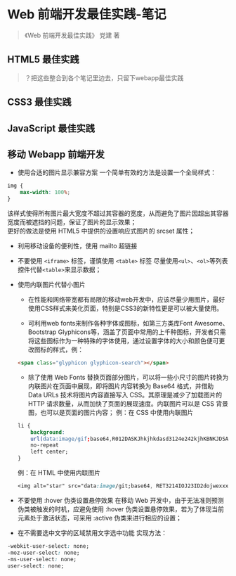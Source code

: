 <!-- toc -->
# Web 前端开发最佳实践-笔记 #

> 《Web 前端开发最佳实践》 党建 著

## HTML5 最佳实践 ##

> ？把这些整合到各个笔记里边去，只留下webapp最佳实践



## CSS3 最佳实践 ##




## JavaScript 最佳实践 ##





## 移动 Webapp 前端开发 ##

- 使用合适的图片显示兼容方案
一个简单有效的方法是设置一个全局样式：
```css
img {
	max-width: 100%;
}
```
该样式使得所有图片最大宽度不超过其容器的宽度，从而避免了图片因超出其容器宽度而被遮挡的问题，保证了图片的显示效果；   
更好的做法是使用 HTML5 中提供的设置响应式图片的 srcset 属性；

- 利用移动设备的便利性，使用 mailto 超链接

- 不要使用 `<iframe>` 标签，谨慎使用 `<table>` 标签
尽量使用`<ul>`、`<ol>`等列表控件代替`<table>`来显示数据；



- 使用内联图片代替小图片
	- 在性能和网络带宽都有局限的移动web开发中，应该尽量少用图片，最好使用CSS样式来美化页面，特别是CSS3的新特性更是可以被大量使用。

	- 可利用web fonts来制作各种字体或图标，如第三方类库Font Awesome、Bootstrap Glyphicons等，涵盖了页面中常用的上千种图标，开发者只需将这些图标作为一种特殊的字体使用，通过设置字体的大小和颜色便可更改图标的样式，例：
	```html
	<span class="glyphicon glyphicon-search"></span>
	```

	- 除了使用 Web Fonts 替换页面部分图片，可以将一些小尺寸的图片转换为内联图片在页面中展现，即将图片内容转换为 Base64 格式，并借助 Data URLs 技术将图片内容直接写入 CSS。其原理是减少了加载图片的 HTTP 请求数量，从而加快了页面的展现速度。内联图片可以是 CSS 背景图，也可以是页面的图片内容；
	例：在 CSS 中使用内联图片
	```css
	li {
		background: 
		url(data:image/gif;base64,R012DASKJhkjhkdasd3124e242kjhKBNKJDSAF9231ELKNHJ///asdasdadwerfoih90312423NRBF2JKCH498/das/dasd32r553olkhjLIH23)
		no-repeat
		left center;
	}
	```
	例：在 HTML 中使用内联图片
	```css
	<img alt="star" src="data:image/git;base64, RET3214IOJ23ID2dojwexxx" />
	```

- 不要使用 :hover 伪类设置悬停效果
在移动 Web 开发中，由于无法准则预测伪类被触发的时机，应避免使用 :hover 伪类设置悬停效果，若为了体现当前元素处于激活状态，可采用 :active 伪类来进行相应的设置；

- 在不需要选中文字的区域禁用文字选中功能
实现方法：
```css
-webkit-user-select: none;
-moz-user-select: none;
-ms-user-select: none;
user-select: none;
```